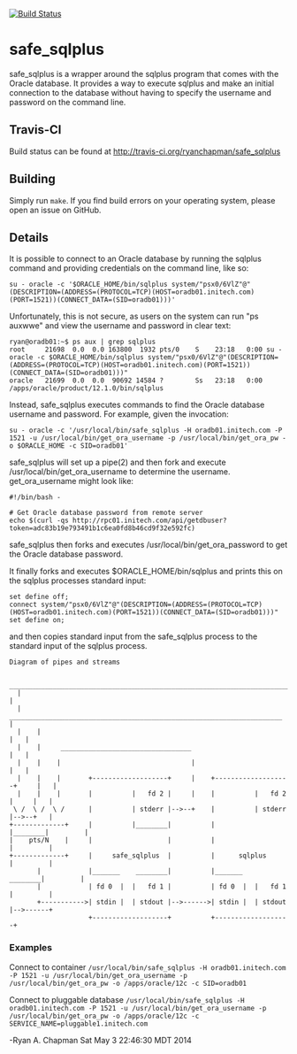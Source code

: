 [![Build Status](https://travis-ci.org/ryanchapman/safe_sqlplus.png)](https://travis-ci.org/ryanchapman/safe_sqlplus)

# safe_sqlplus

safe_sqlplus is a wrapper around the sqlplus program that comes with the Oracle database.
It provides a way to execute sqlplus and make an initial connection to the database 
without having to specify the username and password on the command line.

## Travis-CI

Build status can be found at http://travis-ci.org/ryanchapman/safe_sqlplus

## Building

Simply run ``make``.  If you find build errors on your operating system, please open 
an issue on GitHub.

## Details

It is possible to connect to an Oracle database by running the sqlplus command and providing
credentials on the command line, like so:  

    su - oracle -c '$ORACLE_HOME/bin/sqlplus system/"psx0/6VlZ"@"(DESCRIPTION=(ADDRESS=(PROTOCOL=TCP)(HOST=oradb01.initech.com)(PORT=1521))(CONNECT_DATA=(SID=oradb01)))'

Unfortunately, this is not secure, as users on the system can run "ps auxwwe" and view the 
username and password in clear text:

    ryan@oradb01:~$ ps aux | grep sqlplus
    root     21698  0.0  0.0 163800  1932 pts/0    S    23:18   0:00 su - oracle -c $ORACLE_HOME/bin/sqlplus system/"psx0/6VlZ"@"(DESCRIPTION=(ADDRESS=(PROTOCOL=TCP)(HOST=oradb01.initech.com)(PORT=1521))(CONNECT_DATA=(SID=oradb01)))"
    oracle   21699  0.0  0.0  90692 14584 ?        Ss   23:18   0:00 /apps/oracle/product/12.1.0/bin/sqlplus

Instead, safe_sqlplus executes commands to find the Oracle database username and password.
For example, given the invocation:

    su - oracle -c '/usr/local/bin/safe_sqlplus -H oradb01.initech.com -P 1521 -u /usr/local/bin/get_ora_username -p /usr/local/bin/get_ora_pw -o $ORACLE_HOME -c SID=oradb01'

safe_sqlplus will set up a pipe(2) and then fork and execute /usr/local/bin/get_ora_username to determine the username.  get_ora_username might look like:

    #!/bin/bash -

    # Get Oracle database password from remote server
    echo $(curl -qs http://rpc01.initech.com/api/getdbuser?token=adc83b19e793491b1c6ea0fd8b46cd9f32e592fc)

safe_sqlplus then forks and executes /usr/local/bin/get_ora_password to get the Oracle database password.

It finally forks and executes $ORACLE_HOME/bin/sqlplus and prints this on the sqlplus processes standard input:

    set define off;
    connect system/"psx0/6VlZ"@"(DESCRIPTION=(ADDRESS=(PROTOCOL=TCP)(HOST=oradb01.initech.com)(PORT=1521))(CONNECT_DATA=(SID=oradb01)))"
    set define on;

and then copies standard input from the safe_sqlplus process to the standard input of the sqlplus process.

    
    
    Diagram of pipes and streams

       ______________________________________________________________________________ 
      |                                                                              |
      |     _____________________________________________________________________    |
      |    |                                                                     |   |
      |    |     _________________________________                               |   |
      |    |    |                                 |                              |   |
      |    |    |       +-------------------+     |    +-------------------+     |   |
      |    |    |       |          |   fd 2 |     |    |          |   fd 2 |     |   |
     \ /  \ /  \ /      |          | stderr |-->--+    |          | stderr |-->--+   |
    +-------------+     |          |________|          |          |________|         |
    |    pts/N    |     |                   |          |                   |         |
    +-------------+     |     safe_sqlplus  |          |      sqlplus      |         |
           |            |_______    ________|          |_______    ________|         |
           |            | fd 0  |  |   fd 1 |          | fd 0  |  |   fd 1 |         |
           +----------->| stdin |  | stdout |-->------>| stdin |  | stdout |-->------+
                        +-------------------+          +-------------------+
    
    

### Examples

Connect to container
    ``/usr/local/bin/safe_sqlplus -H oradb01.initech.com -P 1521 -u /usr/local/bin/get_ora_username -p /usr/local/bin/get_ora_pw -o /apps/oracle/12c -c SID=oradb01``

Connect to pluggable database
    ``/usr/local/bin/safe_sqlplus -H oradb01.initech.com -P 1521 -u /usr/local/bin/get_ora_username -p /usr/local/bin/get_ora_pw -o /apps/oracle/12c -c SERVICE_NAME=pluggable1.initech.com``


-Ryan A. Chapman
 Sat May  3 22:46:30 MDT 2014

